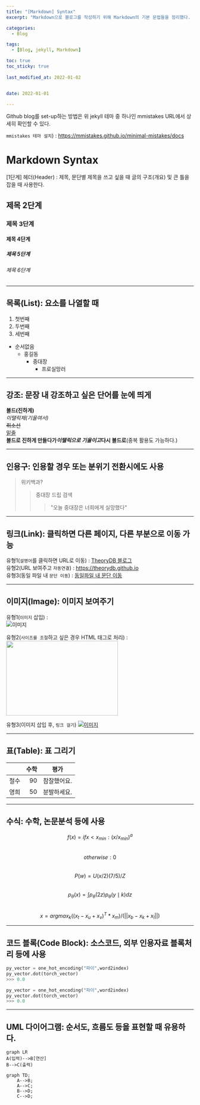```yaml
---
title: "[Markdown] Syntax"
excerpt: "Markdown으로 블로그를 작성하기 위해 Markdown의 기본 문법들을 정리했다. "

categories:
  - Blog

tags:
  - [Blog, jekyll, Markdown]

toc: true
toc_sticky: true
 
last_modified_at: 2022-01-02


date: 2022-01-01

---
```


Github blog를 set-up하는 방법은 위 jekyll 테마 중 하나인 mmistakes URL에서 상세히 확인할 수 있다. 

`mmistakes 테마 설치`) : <https://mmistakes.github.io/minimal-mistakes/docs>  



# Markdown Syntax
[1단계] 헤더(Header) : 제목, 문단별 제목을 쓰고 싶을 때 글의 구조(개요) 및 큰 틀을 잡을 때 사용한다.
## 제목 2단계  
### 제목 3단계
#### 제목 4단계
##### 제목 5단계
###### 제목 6단계 
---

## 목록(List): 요소를 나열할 때 
1. 첫번째
1. 두번째
1. 세번째
  
+ 순서없음
    - 홍길동
      * 중대장
        + 프로실망러

---
## 강조: 문장 내 강조하고 싶은 단어를 눈에 띄게
__볼드(진하게)__  
_이탤릭체(기울여서)_    
~~취소선~~  
<u>밑줄</u>  
__볼드로 진하게 만들다가*이탤릭으로 기울이고*다시 볼드로__(중복 활용도 가능하다.)


---
## 인용구: 인용할 경우 또는 분위기 전환시에도 사용
> 위키백과?
>> 중대장 드립 검색
>>> "오늘 중대장은 너희에게 실망했다"

---
## 링크(Link): 클릭하면 다른 페이지, 다른 부분으로 이동 가능 
유형1(`설명어`를 클릭하면 URL로 이동) : [TheoryDB 블로그](https://theorydb.github.io "마우스를 올려놓으면 말풍선이 나옵니다.")  
유형2(URL 보여주고 `자동연결`) : <https://theorydb.github.io>  
유형3(동일 파일 내 `문단 이동`) : [동일파일 내 문단 이동](#markdown의-반드시-알아야-하는-문법)  


---
## 이미지(Image): 이미지 보여주기 
유형1(`이미지` 삽입) :  
![이미지](https://theorydb.github.io/assets/img/think/2019-06-25-think-future-ai-1.png "인공지능")
  
유형2(`사이즈를 조절`하고 싶은 경우 HTML 태그로 처리) :   
<img src="https://theorydb.github.io/assets/img/think/2019-06-25-think-future-ai-1.png" width="300" height="200"> 

유형3(이미지 삽입 후, `링크 걸기`)
[![이미지](https://theorydb.github.io/assets/img/think/2019-06-25-think-future-ai-1.png)](https://theorydb.github.io/think/2019/06/25/think-future-ai/)


---
## 표(Table): 표 그리기

|                  | 수학                        | 평가              |  
|:--- | ---: | :---: |  
| 철수             | 90            | 참잘했어요. |  
| 영희           | 50            | 분발하세요. |

---
## 수식: 수학, 논문분석 등에 사용
$$ f(x) = if x < x_{min} : (x/x_{min})^a $$  
$$ otherwise : 0 $$  
$$P(w)=U(x/2)(7/5)/Z$$  
$$p_{\theta}(x) = \int p_{\theta}(2z)p_{\theta}(y\mid k)dz$$  
$$x = argmax_k((x_t-x_u+x_v)^T*x_m)/(||x_b-x_k+x_l||)$$  

---
## 코드 블록(Code Block): 소스코드, 외부 인용자료 블록처리 등에 사용 

```python
py_vector = one_hot_encoding("파이",word2index)
py_vector.dot(torch_vector)
>>> 0.0

py_vector = one_hot_encoding("파이",word2index)
py_vector.dot(torch_vector)
>>> 0.0
```

---
## UML 다이어그램: 순서도, 흐름도 등을 표현할 때 유용하다. 

```mermaid
graph LR
A(입력)-->B[연산]
B-->C(출력)
```

```mermaid
graph TD;
    A-->B;
    A-->C;
    B-->D;
    C-->D;
```
